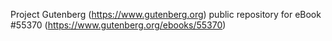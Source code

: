 Project Gutenberg (https://www.gutenberg.org) public repository for
eBook #55370 (https://www.gutenberg.org/ebooks/55370)
